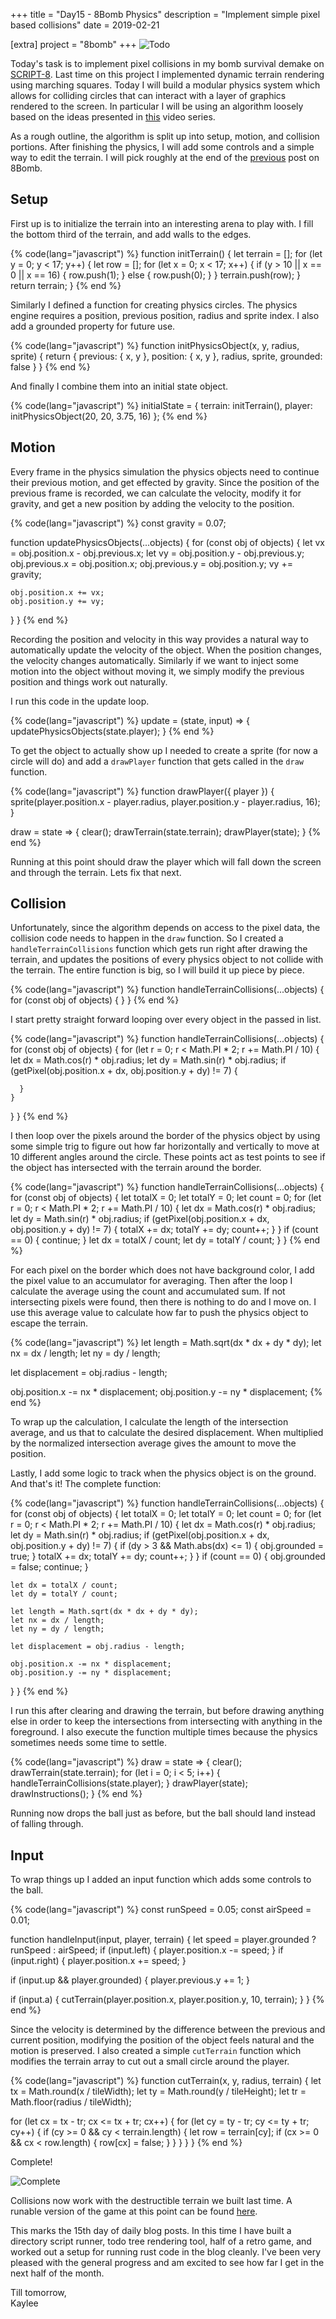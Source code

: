 +++
title = "Day15 - 8Bomb Physics"
description = "Implement simple pixel based collisions"
date = 2019-02-21

[extra]
project = "8bomb"
+++
![Todo](./todo.svg)

Today's task is to implement pixel collisions in my bomb survival demake on
[SCRIPT-8](https://script-8.github.io/). Last time on this project I implemented
dynamic terrain rendering using marching squares. Today I will build a modular
physics system which allows for colliding circles that can interact with a layer
of graphics rendered to the screen. In particular I will be using an algorithm
loosely based on the ideas presented in
[this](https://www.youtube.com/watch?v=3HjO_RGIjCU) video series.

As a rough outline, the algorithm is split up into setup, motion, and collision
portions. After finishing the physics, I will add some controls and a simple way
to edit the terrain. I will pick roughly at the end of the
[previous](../day11-marching-squares/) post on 8Bomb.

## Setup

First up is to initialize the terrain into an interesting arena to play with. I
fill the bottom third of the terrain, and add walls to the edges.

{% code(lang="javascript") %}
function initTerrain() {
  let terrain = [];
  for (let y = 0; y < 17; y++) {
    let row = [];
    for (let x = 0; x < 17; x++) {
      if (y > 10 || x == 0 || x == 16) {
        row.push(1);
      } else {
        row.push(0);
      }
    }
    terrain.push(row);
  }
  return terrain;
}
{% end %}

Similarly I defined a function for creating physics circles. The physics engine
requires a position, previous position, radius and sprite index. I also add a
grounded property for future use.

{% code(lang="javascript") %}
function initPhysicsObject(x, y, radius, sprite) {
  return {
    previous: {
      x,
      y
    },
    position: {
      x,
      y
    },
    radius,
    sprite,
    grounded: false
  }
}
{% end %}

And finally I combine them into an initial state object.

{% code(lang="javascript") %}
initialState = {
  terrain: initTerrain(),
  player: initPhysicsObject(20, 20, 3.75, 16)
};
{% end %}

## Motion

Every frame in the physics simulation the physics objects need to continue their
previous motion, and get effected by gravity. Since the position of the previous
frame is recorded, we can calculate the velocity, modify it for gravity, and get
a new position by adding the velocity to the position.

{% code(lang="javascript") %}
const gravity = 0.07;

function updatePhysicsObjects(...objects) {
  for (const obj of objects) {
    let vx = obj.position.x - obj.previous.x;
    let vy = obj.position.y - obj.previous.y;
    obj.previous.x = obj.position.x;
    obj.previous.y = obj.position.y;
    vy += gravity;
    
    obj.position.x += vx;
    obj.position.y += vy;
  }
}
{% end %}

Recording the position and velocity in this way provides a natural way to
automatically update the velocity of the object. When the position changes, the
velocity changes automatically. Similarly if we want to inject some motion into
the object without moving it, we simply modify the previous position and things
work out naturally.

I run this code in the update loop.

{% code(lang="javascript") %}
update = (state, input) => {
  updatePhysicsObjects(state.player);
}
{% end %}

To get the object to actually show up I needed to create a sprite (for now a
circle will do) and add a `drawPlayer` function that gets called in the `draw`
function.

{% code(lang="javascript") %}
function drawPlayer({ player }) {
  sprite(player.position.x - player.radius, player.position.y - player.radius, 16);
}

draw = state => {
  clear();
  drawTerrain(state.terrain);
  drawPlayer(state);
}
{% end %}

Running at this point should draw the player which will fall down the screen and
through the terrain. Lets fix that next.

## Collision

Unfortunately, since the algorithm depends on access to the pixel data, the
collision code needs to happen in the `draw` function. So I created a
`handleTerrainCollisions` function which gets run right after drawing the
terrain, and updates the positions of every physics object to not collide with
the terrain. The entire function is big, so I will build it up piece by piece.

{% code(lang="javascript") %}
function handleTerrainCollisions(...objects) {
  for (const obj of objects) {
  }
}
{% end %}

I start pretty straight forward looping over every object in the passed in list.

{% code(lang="javascript") %}
function handleTerrainCollisions(...objects) {
  for (const obj of objects) {
    for (let r = 0; r < Math.PI * 2; r += Math.PI / 10) {
      let dx = Math.cos(r) * obj.radius;
      let dy = Math.sin(r) * obj.radius;
      if (getPixel(obj.position.x + dx, obj.position.y + dy) != 7) {

      }
    }
  }
}
{% end %}

I then loop over the pixels around the border of the physics object by using
some simple trig to figure out how far horizontally and vertically to move at 10
different angles around the circle. These points act as test points to see if the
object has intersected with the terrain around the border.

{% code(lang="javascript") %}
function handleTerrainCollisions(...objects) {
  for (const obj of objects) {
    let totalX = 0;
    let totalY = 0;
    let count = 0;
    for (let r = 0; r < Math.PI * 2; r += Math.PI / 10) {
      let dx = Math.cos(r) * obj.radius;
      let dy = Math.sin(r) * obj.radius;
      if (getPixel(obj.position.x + dx, obj.position.y + dy) != 7) {
        totalX += dx;
        totalY += dy;
        count++;
      }
    }
    if (count == 0) {
      continue;
    }
    let dx = totalX / count;
    let dy = totalY / count;
  }
}
{% end %}

For each pixel on the border which does not have background color, I add the
pixel value to an accumulator for averaging. Then after the loop I calculate the
average using the count and accumulated sum. If not intersecting pixels were
found, then there is nothing to do and I move on. I use this average value to
calculate how far to push the physics object to escape the terrain.

{% code(lang="javascript") %}
let length = Math.sqrt(dx * dx + dy * dy);
let nx = dx / length;
let ny = dy / length;

let displacement = obj.radius - length;

obj.position.x -= nx * displacement;
obj.position.y -= ny * displacement;
{% end %}

To wrap up the calculation, I calculate the length of the intersection average,
and us that to calculate the desired displacement. When multiplied by the
normalized intersection average gives the amount to move the position.

Lastly, I add some logic to track when the physics object is on the ground. And
that's it! The complete function:

{% code(lang="javascript") %}
function handleTerrainCollisions(...objects) {
  for (const obj of objects) {
    let totalX = 0;
    let totalY = 0;
    let count = 0;
    for (let r = 0; r < Math.PI * 2; r += Math.PI / 10) {
      let dx = Math.cos(r) * obj.radius;
      let dy = Math.sin(r) * obj.radius;
      if (getPixel(obj.position.x + dx, obj.position.y + dy) != 7) {
        if (dy > 3 && Math.abs(dx) <= 1) {
          obj.grounded = true;
        }
        totalX += dx;
        totalY += dy;
        count++;
      }
    }
    if (count == 0) {
      obj.grounded = false;
      continue;
    }
  
    let dx = totalX / count;
    let dy = totalY / count;
    
    let length = Math.sqrt(dx * dx + dy * dy);
    let nx = dx / length;
    let ny = dy / length;
    
    let displacement = obj.radius - length;
    
    obj.position.x -= nx * displacement;
    obj.position.y -= ny * displacement;
  }
}
{% end %}

I run this after clearing and drawing the terrain, but before drawing anything
else in order to keep the intersections from intersecting with anything in the
foreground. I also execute the function multiple times because the physics
sometimes needs some time to settle.

{% code(lang="javascript") %}
draw = state => {
  clear();
  drawTerrain(state.terrain);
  for (let i = 0; i < 5; i++) {
    handleTerrainCollisions(state.player);
  }
  drawPlayer(state);
  drawInstructions();
}
{% end %}

Running now drops the ball just as before, but the ball should land instead of
falling through.

## Input

To wrap things up I added an input function which adds some controls to the ball.

{% code(lang="javascript") %}
const runSpeed = 0.05;
const airSpeed = 0.01;

function handleInput(input, player, terrain) {
  let speed = player.grounded ? runSpeed : airSpeed;
  if (input.left) {
    player.position.x -= speed;
  }
  if (input.right) {
    player.position.x += speed;
  }
  
  if (input.up && player.grounded) {
    player.previous.y += 1;
  }
  
  if (input.a) {
    cutTerrain(player.position.x, player.position.y, 10, terrain);
  }
}
{% end %}

Since the velocity is determined by the difference between the previous and
current position, modifying the position of the object feels natural and the
motion is preserved. I also created a simple `cutTerrain` function which
modifies the terrain array to cut out a small circle around the player.

{% code(lang="javascript") %}
function cutTerrain(x, y, radius, terrain) {
  let tx = Math.round(x / tileWidth);
  let ty = Math.round(y / tileHeight);
  let tr = Math.floor(radius / tileWidth);
  
  for (let cx = tx - tr; cx <= tx + tr; cx++) {
    for (let cy = ty - tr; cy <= ty + tr; cy++) {
      if (cy >= 0 && cy < terrain.length) {
        let row = terrain[cy];
        if (cx >= 0 && cx < row.length) {
          row[cx] = false;
        }
      }
    }
  }
}
{% end %}

Complete!

![Complete](./Complete.PNG)

Collisions now work with the destructible terrain we built last time. A runable
version of the game at this point can be found
[here](https://script-8.github.io/?id=2a24d4038406b2ea5f648c9ebb8d3a6b).

This marks the 15th day of daily blog posts. In this time I have built a
directory script runner, todo tree rendering tool, half of a retro game, and
worked out a setup for running rust code in the blog cleanly. I've been very
pleased with the general progress and am excited to see how far I get in the
next half of the month.

Till tomorrow,  
Kaylee
